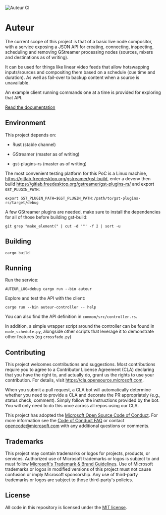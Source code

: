![Auteur CI](https://github.com/MathieuDuponchelle/auteur/actions/workflows/CI.yml/badge.svg?branch=main)

# Auteur

The current scope of this project is that of a basic live node
compositor, with a service exposing a JSON API for creating,
connecting, inspecting, scheduling and removing GStreamer processing
nodes (sources, mixers and destinations as of writing).

It can be used for things like linear video feeds that allow hotswapping inputs/sources and compositing
them based on a schedule (cue time and duration). As well as fail-over to backup content when a source 
is unavailable.

An example client running commands one at a time is provided
for exploring that API.

[Read the documentation](https://microsoft.github.io/auteur)

## Environment

This project depends on:

* Rust (stable channel)

* GStreamer (master as of writing)

* gst-plugins-rs (master as of writing)

The most convenient testing platform for this PoC is a Linux machine,
<https://gitlab.freedesktop.org/gstreamer/gst-build>, enter a devenv
then build <https://gitlab.freedesktop.org/gstreamer/gst-plugins-rs/>
and export `GST_PLUGIN_PATH`:

``` shell
export GST_PLUGIN_PATH=$GST_PLUGIN_PATH:/path/to/gst-plugins-rs/target/debug
```

A few GStreamer plugins are needed, make sure to install the dependencies
for all of those before building gst-build:

``` shell
git grep "make_element(" | cut -d '"' -f 2 | sort -u
```

## Building

``` shell
cargo build
```

## Running

Run the service:

``` shell
AUTEUR_LOG=debug cargo run --bin auteur
```

Explore and test the API with the client:

``` shell
cargo run --bin auteur-controller -- help
```

You can also find the API definition in `common/src/controller.rs`.

In addition, a simple wrapper script around the controller can
be found in `node_schedule.py`, alongside other scripts that leverage
it to demonstrate other features (eg `crossfade.py`)

## Contributing

This project welcomes contributions and suggestions.  Most contributions require you to agree to a
Contributor License Agreement (CLA) declaring that you have the right to, and actually do, grant us
the rights to use your contribution. For details, visit https://cla.opensource.microsoft.com.

When you submit a pull request, a CLA bot will automatically determine whether you need to provide
a CLA and decorate the PR appropriately (e.g., status check, comment). Simply follow the instructions
provided by the bot. You will only need to do this once across all repos using our CLA.

This project has adopted the [Microsoft Open Source Code of Conduct](https://opensource.microsoft.com/codeofconduct/).
For more information see the [Code of Conduct FAQ](https://opensource.microsoft.com/codeofconduct/faq/) or
contact [opencode@microsoft.com](mailto:opencode@microsoft.com) with any additional questions or comments.

## Trademarks

This project may contain trademarks or logos for projects, products, or services. Authorized use of Microsoft 
trademarks or logos is subject to and must follow 
[Microsoft's Trademark & Brand Guidelines](https://www.microsoft.com/en-us/legal/intellectualproperty/trademarks/usage/general).
Use of Microsoft trademarks or logos in modified versions of this project must not cause confusion or imply Microsoft sponsorship.
Any use of third-party trademarks or logos are subject to those third-party's policies.

## License

All code in this repository is licensed under the [MIT license](LICENSE).
